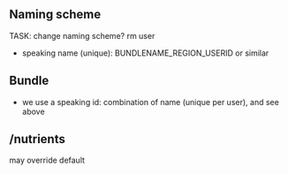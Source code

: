 
Naming scheme
----------------------------------------------------------

TASK: change naming scheme? rm user

- speaking name (unique): BUNDLENAME_REGION_USERID or similar


Bundle
----------------------------------------------------------

- we use a speaking id: combination of name (unique per user), and see above


/nutrients
----------------------------------------------------------

may override default
